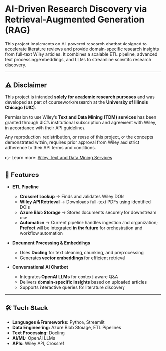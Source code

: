 # AI-Driven Research Discovery via Retrieval-Augmented Generation (RAG)

This project implements an AI-powered research chatbot designed to accelerate literature reviews and provide domain-specific research insights from full-text Wiley articles. It combines a scalable ETL pipeline, advanced text processing/embeddings, and LLMs to streamline scientifc research discovery. 

---
## ⚠️ Disclaimer
This project is intended **solely for academic research purposes** and was developed as part of coursework/research at the **University of Illinois Chicago (UIC)**.  

Permission to use Wiley’s **Text and Data Mining (TDM) services** has been granted through UIC’s institutional subscription and agreement with Wiley, in accordance with their API guidelines.  

Any reproduction, redistribution, or reuse of this project, or the concepts demonstrated within, requires prior approval from Wiley and strict adherence to their API terms and conditions.  

👉 Learn more: [Wiley Text and Data Mining Services](https://onlinelibrary.wiley.com/library-info/resources/text-and-datamining)

## 🚀 Features
- **ETL Pipeline**  
  - **Crossref Lookup** → Finds and validates Wiley DOIs
  - **Wiley API Retrieval** → Downloads full-text PDFs using identified DOIs
  - **Azure Blob Storage** → Stores documents securely for downstream use
  - **Automation** → Current pipeline handles ingestion and organization; **Prefect** will be integrated **in the future** for orchestration and workflow automation

- **Document Processing & Embeddings**  
  - Uses **Docling** for text cleaning, chunking, and preprocessing  
  - Generates **vector embeddings** for efficient retrieval  

- **Conversational AI Chatbot**  
  - Integrates **OpenAI LLMs** for context-aware Q&A  
  - Delivers **domain-specific insights** based on uploaded articles  
  - Supports interactive queries for literature discovery  

---

## 🛠️ Tech Stack
- **Languages & Frameworks:** Python, Streamlit
- **Data Engineering:** Azure Blob Storage, ETL Pipelines  
- **Text Processing:** Docling  
- **AI/ML:** OpenAI LLMs
- **APIs:** Wiley API, Crossref













